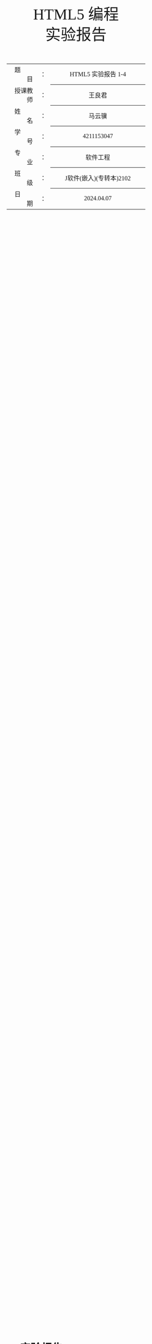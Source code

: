 <!-- 请使用 Typora + LaTeX-theme 来预览、编辑和导出PDF
Typora: https://typora.io/
LaTeX-theme: https://github.com/Keldos-Li/typora-latex-theme
Fonts: https://github.com/Keldos-Li/typora-latex-theme-fonts -->

<div class="cover" style="page-break-after:always;font-family:方正公文仿宋;width:100%;height:100%;border:none;margin: 0 auto;text-align:center;">
    <div style="width:60%;margin: 0 auto;height:0;padding-bottom:10%;">
        </br></br></br></br></br></br>
        <img src="https://raw.githubusercontent.com/SlenderData/img/main/images/%E5%B8%B8%E7%94%A8/%E5%AD%A6%E6%A0%A1%E6%A0%87%E8%AF%86/%E6%B1%9F%E8%8B%8F%E5%A4%A7%E5%AD%A6%E4%BA%AC%E6%B1%9F%E5%AD%A6%E9%99%A2/%E6%96%87%E5%AD%97%E7%BB%84%E5%90%88%E6%A8%AA%E6%8E%92.svg" alt="校名" style="width:100%;"/>
    </div>
    </br></br></br></br></br></br></br></br></br></br>
    <div style="width:40%;margin: 0 auto;height:0;padding-bottom:40%;">
        <img src="https://raw.githubusercontent.com/SlenderData/img/main/images/%E5%B8%B8%E7%94%A8/%E5%AD%A6%E6%A0%A1%E6%A0%87%E8%AF%86/%E6%B1%9F%E8%8B%8F%E5%A4%A7%E5%AD%A6%E4%BA%AC%E6%B1%9F%E5%AD%A6%E9%99%A2/%E6%A0%A1%E5%BE%BD.svg" alt="校徽" style="width:100%;"/>
	</div>
    </br></br></br>
    <span style="font-family:华文黑体Bold;text-align:center;font-size:30pt;margin: 10pt auto;line-height:40pt;">HTML5 编程<br>实验报告</span>
    </br>
    </br>
    </br>
    </br>
    <table style="border:none;text-align:center;width:72%;font-family:仿宋;font-size:14px; margin: 0 auto;">
    <tbody style="font-family:方正公文仿宋;font-size:12pt;">
    	<tr style="font-weight:normal;"> 
    		<td style="width:5%;text-align:right;">题&emsp;&emsp;目</td>
    		<td style="width:2%">：</td> 
    		<td style="width:40%;font-weight:normal;border-bottom: 1px solid;text-align:center;font-family:华文仿宋">HTML5 实验报告 1-4</td>     </tr>
    	<tr style="font-weight:normal;"> 
    		<td style="width:5%;text-align:right;">授课教师</td>
    		<td style="width:2%">：</td> 
    		<td style="width:40%;font-weight:normal;border-bottom: 1px solid;text-align:center;font-family:华文仿宋">王良君</td>     </tr>
    	<tr style="font-weight:normal;"> 
    		<td style="width:5%;text-align:right;">姓&emsp;&emsp;名</td>
    		<td style="width:2%">：</td> 
    		<td style="width:40%;font-weight:normal;border-bottom: 1px solid;text-align:center;font-family:华文仿宋">马云骥</td>     </tr>
    	<tr style="font-weight:normal;"> 
    		<td style="width:5%;text-align:right;">学&emsp;&emsp;号</td>
    		<td style="width:2%">：</td> 
    		<td style="width:40%;font-weight:normal;border-bottom: 1px solid;text-align:center;font-family:华文仿宋">4211153047</td>     </tr>
        <tr style="font-weight:normal;"> 
    		<td style="width:5%;text-align:right;">专&emsp;&emsp;业</td>
    		<td style="width:2%">：</td> 
    		<td style="width:40%;font-weight:normal;border-bottom: 1px solid;text-align:center;font-family:华文仿宋">软件工程</td>     </tr>
    	<tr style="font-weight:normal;"> 
    		<td style="width:5%;text-align:right;">班&emsp;&emsp;级</td>
    		<td style="width:2%">：</td> 
    		<td style="width:40%;font-weight:normal;border-bottom: 1px solid;text-align:center;font-family:华文仿宋">J软件(嵌入)(专转本)2102</td>     </tr>
    	<tr style="font-weight:normal;"> 
    		<td style="width:5%;text-align:right;">日&emsp;&emsp;期</td>
    		<td style="width:2%">：</td> 
    		<td style="width:40%;font-weight:normal;border-bottom: 1px solid;text-align:center;font-family:华文仿宋">2024.04.07</td>     </tr>
    </tbody>              
    </table>
</div>


<!-- 导出PDF时会在这里分页 -->

# HTML5 实验报告 1-4

## 实验一：个人主页设计

### 实验目的

1. 认识 HTML 文档结构。
2. 熟悉 HTML5 常用标签的使用。

### 实验要求

完成个人主页的设计，内容要丰富全面。要尽可能用到所学 HTML 基本标签。网页中需包含自我个人信息，学号、姓名和个人照片，并使用 HTML5 文档结构标签对版式加以设计。网页要有一定长度，并使用超链接标签实现网页内部的内容跳转。

### 实验设计

完整代码篇幅过长，详见我的 GitHub 仓库：[HTML5-Learning/Experiment-1/MyHomePage.html at main · SlenderData/HTML5-Learning (github.com)](https://github.com/SlenderData/HTML5-Learning/blob/main/Experiment-1/MyHomePage.html)

#### HTML 文档结构

```html
<!DOCTYPE html>
<html lang="zh-CN">
```

- `<!DOCTYPE html>` 声明了文档类型和版本，这里是 HTML5。
- `<html lang="zh-CN">` 开始了 HTML 文档的主体，`lang="zh-CN"` 表明主要使用简体中文。

#### 头部（Head）

```html
<head>
    <meta charset="UTF-8">
    <title>MyHomePage</title>
</head>
```

- `<head>` 部分包含了网页的元数据。
- `<meta charset="UTF-8">` 指定了页面字符集为 UTF-8，这是国际编码标准，支持多语言。
- `<title>MyHomePage</title>` 定义了浏览器标签或窗口标题显示为 "MyHomePage"。

#### 样式（CSS）

在 `<style>` 标签中，定义了页面的 CSS 样式。这些样式控制文字、背景颜色、边框等视觉元素，以及布局属性如浮动和宽度。

- 使用了多种字体和背景色以及盒模型属性（如 `border-radius` 和 `box-shadow`）来增强视觉效果。
- `float: left;` 属性用于将个人信息卡片和文章内容并排显示。

#### 主体（Body）

```html
<body>
```

- `<body>` 标签内包含了网页的主要可视内容。

##### 个人信息卡片

```html
<div class="profile-card">
```

- 使用 `<div class="profile-card">` 创建一个包含个人信息的卡片，显示校徽和个人头像，并提供基本信息如姓名和学号。
- 图片通过 `<img>` 标签引入，使用了在线链接。
- 个人信息如姓名和学号用 `<h2>` 和 `<p>` 标签展示。

##### 内容目录

```html
<div class="contents">
    <p style="text-align: center; font-weight: bold">Contents 目录</p>
    <a href="#h1">1. Mollit ipsum</a><br>
    <!-- 更多链接 -->
</div>
```

- 使用超链接 `<a>` 和锚点（如 `href="#h1"`）实现内部跳转，方便用户快速导航到文章的不同部分。

##### 文章内容

```html
<div class="article">
    <h1>我的主页</h1>
    <!-- 内容段落和更多标题 -->
</div>
```

- 文章内容使用乱数假文填充，放在 `<div class="article">` 中，使用多级标题（`<h1>`, `<h2>`, `<h3>`, `<h4>`）组织结构，段落使用 `<p>` 标签。

这个 HTML 页面通过使用 HTML5 的结构化元素（如 `<div>`, `<img>`, `<a>` 等）和 CSS 样式展示了一个内容丰富的个人主页。符合实验要求的同时，也体现了对网页设计基本元素的应用。

### 实验结果

👉 **[在线预览](https://slenderdata.github.io/HTML5-Learning/Experiment-1/MyHomePage.html)**

![截屏2024-04-07-19.11.33](https://raw.githubusercontent.com/SlenderData/img/main/images/2024/04/07/19-18-59-bac740ab4a3749e45a7efcdcc1b47fb4-截屏2024-04-07-19.11.33-199ca6.png)

### 实验总结

在这次实验中，我通过设计并实现一个个人主页，深入了解了 HTML 文档的结构及其基本元素的使用。通过这个过程，我掌握了如何使用 HTML5 标签来创建结构化的网页，包括使用 `<div>` 标签来布局页面，`<img>` 标签来插入图片，以及 `<a>` 标签来创建超链接实现页面内跳转。

在样式设计方面，我学习了如何通过 CSS 提升网页的视觉效果。我应用了不同的 CSS 属性，例如 `background-color`、`border-radius` 和 `box-shadow`，来增加页面元素的美观性。同时，我也体验到了 CSS 布局技术的强大，尤其是使用 `float` 属性进行元素的水平排列。

通过本实验，我不仅巩固了我对 HTML 和 CSS 的理解，还提高了我的网页设计技能。这个实验也帮助我认识到编程细节在创建用户友好界面中的重要性。未来，我期待在更多的项目中应用这些技能，进一步探索更复杂的网页设计和开发技术。

<div style="page-break-after:always;"></div>

## 实验二：电子日历

### 实验目的

1. 认识 JavaScript 按钮事件。
2. 熟悉 DOM 对象的使用。
3. 了解 CSS 浮动排列。

### 实验要求

设计一款电子日历，要求实现显示当天所在月份的全部日期，且当天日期以红色显示。用户可以通过点击按钮控件（上个月，下个月）切换月份。

### 实验设计

完整代码篇幅过长，详见我的 GitHub 仓库：[HTML5-Learning/Experiment-2/Calendar.html at main · SlenderData/HTML5-Learning (github.com)](https://github.com/SlenderData/HTML5-Learning/blob/main/Experiment-2/Calendar.html)

#### HTML 结构

- 整个日历被封装在一个 `<div>` 标签内，ID 为 `calendar`。这确保了日历的元素可以通过 CSS 和 JavaScript 轻松定位和控制。
- 日历分为两个部分：头部（`header`）和主体（`body`）。
  - 头部包含两个按钮（`prevMonth` 和 `nextMonth`）和一个显示当前年月的 `<span>` 标签（`currentYearMonth`）。
  - 主体部分包含了显示星期的 `<div>`（`weekdays`）和日期的 `<div>`（`days`）。

#### CSS 样式

- CSS 提供了日历的视觉样式，包括字体、背景色、颜色、边框等。
- 使用 `float: left;` 实现了日期的水平排列，并通过 `#weekdays div` 和 `#days div` 设置了星期和日期的宽度、高度、文本对齐方式和行高，使得每个日期都在其各自的框内居中显示。
- 特别的，当前日期（`#today`）有不同的背景色和颜色，使其突出显示。
- 头部使用 `display: flex;` 实现了水平布局，按钮和年月显示通过空间平均分布。

#### JavaScript 功能

- `fillCalendar` 函数用于填充日历的日期。它接受年份和月份作为参数，首先清空当前日历，然后根据给定的年月计算并填充日期。
  - 利用循环先添加空白 `<div>` 以对齐月份的第一天。
  - 再循环添加实际的日期，如果是今天的日期，会应用不同的样式（`id="today"`）。
  - 更新头部的年月显示。
- 两个按钮（上个月和下个月）分别绑定点击事件，用于更新当前显示的年份和月份，并重新填充日历。
- 通过在页面加载时调用 `fillCalendar` 函数，初始化日历显示为当前月份。

整体上，这个实验通过 HTML 和 CSS 展示了如何结构化和样式化一个电子日历，而 JavaScript 部分则展示了如何使日历交互式运作，包括处理日期逻辑和响应用户操作，有效地实践了 DOM 操作和事件处理，符合了实验的教学目的。

### 实验结果

👉 **[在线预览](https://slenderdata.github.io/HTML5-Learning/Experiment-2/Calendar.html)**

![截屏2024-04-07-19.12.27](https://raw.githubusercontent.com/SlenderData/img/main/images/2024/04/07/19-33-14-7fc1aa690ce36f06a3a00361d49cdfa6-截屏2024-04-07-19.12.27-15b15d.png)

### 实验总结

在这次实验中，我设计并实现了一个功能完整的电子日历，这让我对 JavaScript 按钮事件、DOM 对象的使用以及 CSS 浮动排列有了更深刻的理解和实践经验。

首先，在 HTML 和 CSS 方面，我通过创建一个具有良好结构和样式的界面，增强了页面的视觉效果。使用了 `float` 属性进行布局，让星期和日期能够在容器内部正确对齐显示。此外，CSS 的 `flex` 布局在日历的头部显示中也发挥了重要作用，使按钮和日期显示可以整齐地排列。

在 JavaScript 的应用上，我通过编写脚本处理了日期的动态生成和更新。这个过程中，我利用了 JavaScript 的日期对象来获取和设置具体的日历日期，通过 DOM 操作动态地添加和修改页面元素，实现了用户通过点击按钮切换月份的功能，并突出显示了当前日期。

通过这次实验，我不仅学习到了如何操作 DOM 元素和编写事件处理函数，还加深了对 JavaScript 事件模型和日期函数的理解。这次实验帮助我掌握了一些核心的 Web 开发技能，为未来更复杂的项目打下了坚实的基础。

<div style="page-break-after:always;"></div>

## 实验三：扑克牌拖放小游戏

### 实验目的

1. 理解元素拖放流程。
2. 理解 CSS 定位规则。
3. 熟悉 DOM 添加和删除子元素流程。

### 实验要求

设计一款扑克牌拖放小游戏。在网页中插入 A 框和 B 框。要求用户拖动从 A 框拖动 5 张连续的扑克牌至 B 框，完成游戏。具体要求：

1. 初始时，A 框包含 13 张随机乱序后的同花色扑克牌，以背面显示。
2. 用户可任意拖动其中一张扑克牌至 B 框，扑克牌以正面展示。
3. 用户也可将扑克牌从 B 框拖至 A 框，扑克牌会自动回到初始的位置，且背面展示。
4. B 框最多能够容纳 5 张扑克牌。在接收到 5 张扑克牌后，如果满足顺子要求，则提示用户游戏结束并显示用户成绩（拖动次数）。若不满足要求，用户必须先将其中不满足的牌拖回 A 框，游戏方可继续。

### 实验设计

完整代码篇幅过长，详见我的 GitHub 仓库：[HTML5-Learning/Experiment-3/Poker.html at main · SlenderData/HTML5-Learning (github.com)](https://github.com/SlenderData/HTML5-Learning/blob/main/Experiment-3/Poker.html)

#### HTML 结构

- 游戏中设置了两个主要的区域：A 框（牌堆）和 B 框（目标区域）。这两个区域都通过 `<div>` 容器和 `<table>` 布局来组织扑克牌的显示。
- 扑克牌使用 `<img>` 元素表示，每张牌都可以拖动，并绑定了 `ondragstart` 事件处理器。
- A 框和 B 框设置了 `ondrop` 和 `ondragover` 事件监听，用于处理扑克牌的放置操作。

#### CSS 样式

- 使用了一致的背景色、边框样式和阴影来提升用户界面的视觉效果。
- 扑克牌的样式包括固定的宽度和高度，以及边框样式，以适应不同的显示需求。
- 容器样式为居中显示，确保游戏界面在页面中间，易于用户操作。

#### JavaScript 逻辑

- **牌的初始化与洗牌：** 使用 `initializeDeck` 函数来初始化一副牌，选择一个花色并随机打乱顺序。每张牌的数据（如花色、数值和图片路径）被存储在对应的 `<img>` 元素的 `dataset` 中。
- **拖放逻辑：**
  - `drag` 函数设置了被拖动的元素的数据。
  - `allowDrop` 函数防止默认处理（默认不允许放置），使放置成为可能。
  - `drop` 函数处理放置操作，根据目标容器的 ID（A 框或 B 框）来决定如何处理扑克牌。如果是放到 B 框，并且该位置为空，则显示牌面；如果拖回 A 框，则显示牌背，并放回原位。
- **游戏逻辑：**
  - `checkIfDropZoneFull` 函数检查 B 框是否已满（5 张牌）。如果满了，则调用 `checkSequence` 函数检查这些牌是否形成了顺子。
  - `checkSequence` 函数检查牌的数值是否连续。游戏支持正序和逆序两种顺子。
  - 如果牌符合顺子要求，则显示游戏成功的消息；如果不符合，则提示用户需要调整。

整体来看，代码不仅展示了拖放操作的实现，还通过游戏的方式使用户与界面进行互动，同时实现了如何通过 JavaScript 控制元素的行为和响应事件。这样的项目有助于加深对 Web 前端技术的理解，特别是在事件处理和 DOM 操作方面。

### 实验结果

👉 **[在线预览](https://slenderdata.github.io/HTML5-Learning/Experiment-3/Poker.html)**

![截屏2024-04-07-19.15.02](https://raw.githubusercontent.com/SlenderData/img/main/images/2024/04/07/21-33-29-5853e200d4b456f82b3fda0ac4677dc4-截屏2024-04-07-19.15.02-679570.png)

![截屏2024-04-07-19.15.21](https://raw.githubusercontent.com/SlenderData/img/main/images/2024/04/07/21-33-39-21a51bd00cca2b26b6e7b873a23127e5-截屏2024-04-07-19.15.21-a8cc3f.png)

### 实验总结

在这次实验中，我设计并实现了一个扑克牌拖放小游戏，这个过程加深了我对元素拖放流程、CSS 定位规则以及 DOM 操作的理解。通过实际应用这些概念，我不仅增强了编程技能，还提升了解决问题的能力。

首先，实验中的拖放功能

让我体验到了 HTML5 的强大，尤其是在处理拖放事件方面。通过编写处理函数，我学会了如何控制元素的拖动过程以及如何在不同区域释放这些元素。这种交互方式不仅增加了用户参与感，也使得界面更加直观。

其次，CSS 在本实验中发挥了至关重要的作用。我使用了 CSS 来精确控制游戏界面的布局，包括扑克牌的对齐、容器的位置以及其他视觉效果，如阴影和边框。通过这种方式，我更深刻地理解了 CSS 定位规则的实际应用。

此外，DOM 操作是实现游戏逻辑的关键。我学习了如何动态添加和删除 DOM 元素，这在处理扑克牌的拖放过程中尤为重要。通过这些操作，我能够根据游戏的需要实时更新页面内容。

总的来说，这次实验不仅让我掌握了技术知识，还激发了我对前端开发的兴趣。未来，我期待在更多的项目中应用这些知识，探索更复杂的功能和优化用户体验。这次实验是对我的编程技能的一次全面提升，也是对理论知识的实践应用。

<div style="page-break-after:always;"></div>

## 实验四：问卷调查表设计

### 实验目的

1. 了解表单 API 的工作原理。
2. 熟悉各种表单组件的使用。

### 实验要求

设计一款问卷调查表，问卷调查主题不限。具体要求：

1. 表单组件要多样化。要使用单选，多选，多行文字输入等组件。
2. 部分表单输入组件需要有提示性说明文字。
3. 表单提交前要做必要的检查，表单组件内容不能为空。
4. 文档格式做到整齐统一，样式美观。

### 实验设计

完整代码篇幅过长，详见我的 GitHub 仓库：[HTML5-Learning/Experiment-4/Poop.html at main · SlenderData/HTML5-Learning (github.com)](https://github.com/SlenderData/HTML5-Learning/blob/main/Experiment-4/Poop.html)

#### HTML 结构

- **基本结构**: 使用 `<div>` 标签创建容器，包括标题和表单内容。每个问题均放在独立的 `Container` 类容器中，以保持内容组织清晰。
- **表单元素**: 包括文本输入、日期选择、单选按钮、复选框、颜色选择器、和文本区域，这些都是表单设计中常用的元素。这样的多样化确保了问卷可以收集不同类型的用户输入。

#### CSS 样式

- **视觉样式**: 页面使用一致的背景色和边框样式，以及阴影效果，增加了视觉吸引力。容器的宽度和内边距保持一致，使页面布局整齐统一。
- **响应式设计**: 通过设置宽度和自动边距，容器能够在不同屏幕尺寸上居中显示，适应多种浏览设备。

#### JavaScript 逻辑

- **表单动态交互**: 根据用户的选择动态启用或禁用某些表单元素，如根据用户是否在学校感到排便正常来启用相关的问题。
- **表单验证**: 在提交前进行检查，确保所有启用的表单元素均已回答，未完成的表单无法提交。这种前端验证提高了用户体验，减少了无效或不完整的提交。
- **实时更新**: 某些表单元素（如颜色选择器）会实时更新其他元素的显示，例如根据选择的颜色更新显示的文本颜色，增加了交互的趣味性。

总体上，这个问卷调查表的设计和实现不仅满足了基本的数据收集需求，还通过丰富的客户端逻辑增强了用户交互和数据验证的效果。通过这次实验，可以更好地理解表单处理的复杂性和必要性，为处理更复杂的表单交互打下基础。

### 实验结果

👉 **[在线预览](https://slenderdata.github.io/HTML5-Learning/Experiment-4/Poop.html)**

![截屏2024-04-07-19.16.11](https://raw.githubusercontent.com/SlenderData/img/main/images/2024/04/07/21-34-20-4a51940d7fdad907771bf6a75eee6178-截屏2024-04-07-19.16.11-d12007.png)

![截屏2024-04-07-19.17.20](https://raw.githubusercontent.com/SlenderData/img/main/images/2024/04/07/21-34-30-0e85ad9f54114cec2a7ec1baa93b4da3-截屏2024-04-07-19.17.20-4e5553.png)

### 实验总结

在这次实验中，我设计并实现了一个关于大学生排便状况的问卷调查表，通过这个过程，我深入理解了表单 API 的工作原理和各种表单组件的使用方法。实验让我掌握了如何有效地收集用户数据，同时确保了数据的完整性和正确性。

首先，实验中的表单设计涵盖了多种类型的输入控件，如文本框、日期选择器、单选按钮、复选框、颜色选择器和文本区域。这不仅让我熟悉了这些控件的基本用法，还学习了如何根据问卷的需求选择合适的表单元素。

其次，为了提高用户体验和数据质量，我在表单提交前加入了必要的验证逻辑，确保所有必答的问题均被回答，避免了提交不完整的表单。这一点在实际应用中非常重要，可以减少后端处理不完整数据的情况。

此外，我还实现了动态表单元素的互动，如根据特定的回答启用或禁用其他问题，这增加了问卷的逻辑性和参与感。通过 JavaScript 脚本处理这些动态变化，我学到了如何使网页更加互动和智能。

总结来说，这次实验不仅提升了我对 HTML 表单和 CSS 布局的掌握，更重要的是加强了我对 JavaScript 在实现

复杂表单逻辑中的应用能力。我期待将这些知识应用到未来的项目中，创建更加复杂和用户友好的 Web 应用。
